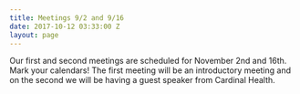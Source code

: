```yaml
---
title: Meetings 9/2 and 9/16
date: 2017-10-12 03:33:00 Z
layout: page
---
```


Our first and second meetings are scheduled for November 2nd and 16th. Mark your calendars! The first meeting will be an introductory meeting and on the second we will be having a guest speaker from Cardinal Health.